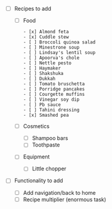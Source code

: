 - [ ] Recipes to add

  - [ ] Food

        - [x] Almond feta
        - [x] Cuddle stew
        - [ ] Broccoli quinoa salad
        - [ ] Minestrone soup
        - [ ] Lindsay's lentil soup
        - [ ] Apoorva's chole
        - [ ] Nettle pesto
        - [ ] Haymaker
        - [ ] Shakshuka
        - [ ] Dukkah
        - [ ] Tomato bruschetta
        - [ ] Porridge pancakes
        - [ ] Courgette muffins
        - [ ] Vinegar soy dip
        - [ ] Pb sauce
        - [ ] Tahini dressing
        - [x] Smashed pea

  - [ ] Cosmetics

    - [ ] Shampoo bars
    - [ ] Toothpaste

  - [ ] Equipment
    - [ ] Little chopper

- [ ] Functionality to add
  - [ ] Add navigation/back to home
  - [ ] Recipe multiplier (enormous task)
